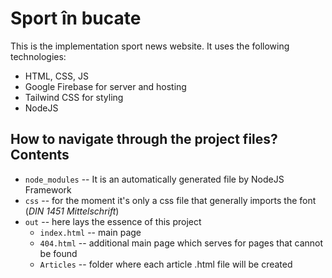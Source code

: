# Sport în bucate

This is the implementation sport news website. It uses the following technologies:
- HTML, CSS, JS
- Google Firebase for server and hosting
- Tailwind CSS for styling
- NodeJS

## How to navigate through the project files? Contents
- `node_modules` -- It is an automatically generated file by NodeJS Framework
- `css` -- for the moment it's only a css file that generally imports the font (*DIN 1451 Mittelschrift*)
- `out` -- here lays the essence of this project
	- `index.html` -- main page
	- `404.html` -- additional main page which serves for pages that cannot be found
	- `Articles` -- folder where each article .html file will be created
